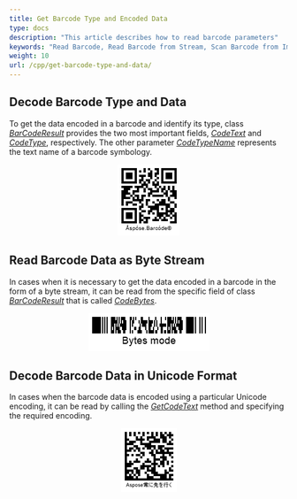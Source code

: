 ```yaml
---
title: Get Barcode Type and Encoded Data
type: docs
description: "This article describes how to read barcode parameters"
keywords: "Read Barcode, Read Barcode from Stream, Scan Barcode from Image, Many Barcodes in One Image, Read PDF417 Barcode, Read PDF417 Metadata, Read Qr Code, Read QR Code Metadata, QR Code Structured Append, Aspose.BarCode, Read Barcode C++"
weight: 10
url: /cpp/get-barcode-type-and-data/
---
```

  
## **Decode Barcode Type and Data**
To get the data encoded in a barcode and identify its type, class [*BarCodeResult*](https://reference.aspose.com/barcode/net/aspose.barcode.barcoderecognition/barcoderesult) provides the two most important fields, [*CodeText*](https://reference.aspose.com/barcode/net/aspose.barcode.barcoderecognition/barcoderesult/properties/codetext) and [*CodeType*](https://reference.aspose.com/barcode/net/aspose.barcode.barcoderecognition/barcoderesult/properties/codetype), respectively. The other parameter [*CodeTypeName*](https://reference.aspose.com/barcode/net/aspose.barcode.barcoderecognition/barcoderesult/properties/codetypename) represents the text name of a barcode symbology.
  
<p align="center"><img src="qrcodetext.png"></p> 
  
## **Read Barcode Data as Byte Stream**
In cases when it is necessary to get the data encoded in a barcode in the form of a byte stream, it can be read from the specific field of class [*BarCodeResult*](https://reference.aspose.com/barcode/net/aspose.barcode.barcoderecognition/barcoderesult) that is called [*CodeBytes*](https://reference.aspose.com/barcode/net/aspose.barcode.barcoderecognition/barcoderesult/properties/codebytes).  
  

<p align="center"><img src="extcodebytes.png"></p>

## **Decode Barcode Data in Unicode Format**
In cases when the barcode data is encoded using a particular Unicode encoding, it can be read by calling the [*GetCodeText*](https://reference.aspose.com/barcode/net/aspose.barcode.barcoderecognition/barcoderesult/methods/getcodetext) method and specifying the required encoding.  
  

<p align="center"><img src="extunicodecodetext.png"></p>
   
  
